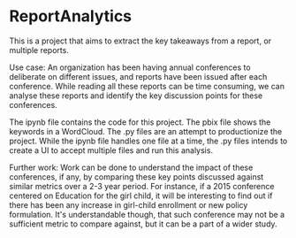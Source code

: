 # ReportAnalytics
This is a project that aims to extract the key takeaways from a report, or multiple reports.

Use case: An organization has been having annual conferences to deliberate on different issues, and reports have been issued after each conference. While reading all these reports can be time consuming, we can analyse these reports and identify the key discussion points for these conferences.

The ipynb file contains the code for this project.
The pbix file shows the keywords in a WordCloud. 
The .py files are an attempt to productionize the project. While the ipynb file handles one file at a time, the .py files intends to create a UI to accept multiple files and run this analysis. 

Further work: Work can be done to understand the impact of these conferences, if any, by comparing these key points discussed against similar metrics over a 2-3 year period. For instance, if a 2015 conference centered on Education for the girl child, it will be interesting to find out if there has been any increase in girl-child enrollment or new policy formulation. It's understandable though, that such conference may not be a sufficient metric to compare against, but it can be a part of a wider study.


